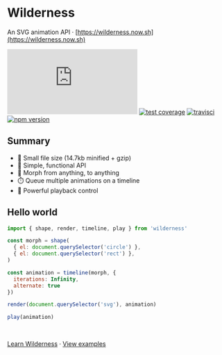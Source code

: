 # Wilderness

An SVG animation API &middot; [https://wilderness.now.sh](https://wilderness.now.sh)

[![gzip size](http://img.badgesize.io/https://unpkg.com/wilderness/dist/wilderness.production.js?compression=gzip&label=gzip%20size&style=flat&cache=false)](https://unpkg.com/wilderness/dist/wilderness.production.js) [![test coverage](https://img.shields.io/coveralls/colinmeinke/wilderness/master.svg?style=flat)](https://coveralls.io/github/colinmeinke/wilderness) [![travisci](https://img.shields.io/travis/colinmeinke/wilderness.svg?style=flat)](https://travis-ci.org/colinmeinke/wilderness) [![npm version](https://img.shields.io/npm/v/wilderness.svg?style=flat)](https://www.npmjs.com/package/wilderness)

## Summary

- 🎉 Small file size (14.7kb minified + gzip)
- 🌟 Simple, functional API
- 🐣 Morph from anything, to anything
- ⏱️ Queue multiple animations on a timeline
- 🚀 Powerful playback control

## Hello world

```js
import { shape, render, timeline, play } from 'wilderness'

const morph = shape(
  { el: document.querySelector('circle') },
  { el: document.querySelector('rect') },
)

const animation = timeline(morph, {
  iterations: Infinity,
  alternate: true
})

render(document.querySelector('svg'), animation)

play(animation)
```

<br />

[Learn Wilderness](https://wilderness.now.sh/getting-started) &middot; [View examples](./examples)
